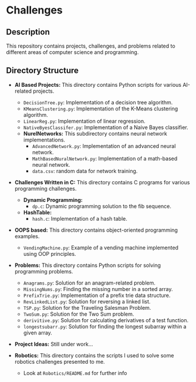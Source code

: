 # Challenges

## Description

This repository contains projects, challenges, and problems related to different areas of computer science and programming.

## Directory Structure

- **AI Based Projects:** This directory contains Python scripts for various AI-related projects.
  - `DecisionTree.py`: Implementation of a decision tree algorithm.
  - `KMeansClustering.py`: Implementation of the K-Means clustering algorithm.
  - `LinearReg.py`: Implementation of linear regression.
  - `NativeByesClassifer.py`: Implementation of a Naive Bayes classifier.
  - **NurelNetworks:** This subdirectory contains neural network implementations.
    - `AdvancedNetwork.py`: Implementation of an advanced neural network.
    - `MathBasedNuralNetwork.py`: Implementation of a math-based neural network.
    - `data.csv`: random data for network training.

- **Challenges Written in C:** This directory contains C programs for various programming challenges.
  - **Dynamic Programming:**
    - `dp.c`: Dynamic programming solution to the fib sequence.
  - **HashTable:**
    - `hash.c`: Implementation of a hash table.

- **OOPS based:** This directory contains object-oriented programming examples.
  - `VendingMachine.py`: Example of a vending machine implemented using OOP principles.

- **Problems:** This directory contains Python scripts for solving programming problems.
  - `Anagrams.py`: Solution for an anagram-related problem.
  - `MissingNums.py`: Finding the missing number in a sorted array.
  - `PrefixTrie.py`: Implementation of a prefix trie data structure.
  - `RevLinkedList.py`: Solution for reversing a linked list.
  - `TSP.py`: Solution for the Traveling Salesman Problem.
  - `TwoSum.py`: Solution for the Two Sum problem.
  - `derivitive.py`: Solution for calculating derivatives of a test function.
  - `longestsubarr.py`: Solution for finding the longest subarray within a given array.

- **Project Ideas:** Still under work...

- **Robotics:** This directory contains the scripts I used to solve some robotics challenges presented to me.
  - Look at `Robotics/README.md` for further info